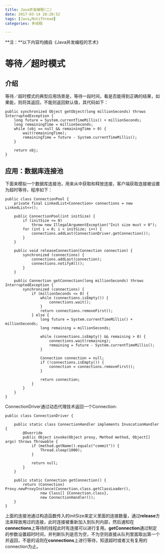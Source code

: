 ```yaml
---
title: Java并发编程(二)
date: 2017-03-14 20:20:52
tags: [Java,MutiThread]
categories: 多线程

---
```

**注：**以下内容均摘自《Java并发编程的艺术》
# 等待／超时模式
## 介绍
等待／超时模式的典型应用场景是，等待一段时间，看是否能得到正确的结果，如果能，则将其返回，不能则返回默认值，其代码如下：

	public synchronized Object getObject(long millionSeconds) throws InterruptedException {
        long future = System.currentTimeMillis() + millionSeconds;
        long remainingTime = millionSeconds;
        while (obj == null && remainingTime > 0) {
            wait(remainingTime);
            remainingTime = future - System.currentTimeMillis();
        }

        return obj;
    }
## 应用：数据库连接池
下面来模拟一个数据库连接池，用来从中获取和释放连接，客户端获取连接被设置为超时等待，程序如下：

	public class ConnectionPool {
	    private final LinkedList<Connection> connections = new LinkedList<>();
	
	    public ConnectionPool(int initSize) {
	        if (initSize <= 0)
	            throw new IllegalArgumentException("Init size must > 0");
	        for (int i = 0; i < initSize; i++) {
	            connections.addLast(ConnectionDriver.getConnection());
	        }
	    }
	    
	    public void releaseConnection(Connection connection) {
	        synchronized (connections) {
	            connections.addLast(connection);
	            connections.notifyAll();
	        }
	    }
	    
	    public Connection getConnection(long millionSeconds) throws InterruptedException {
	        synchronized (connections) {
	            if (millionSeconds <= 0) {
	                while (connections.isEmpty()) {
	                    connections.wait();
	                }
	                return connections.removeFirst();
	            } else {
	                long future = System.currentTimeMillis() + millionSeconds;
	                long remaining = millionSeconds;
	                
	                while (connections.isEmpty() && remaining > 0) {
	                    connections.wait(remaining);
	                    remaining = future - System.currentTimeMillis();
	                }
	                
	                Connection connection = null;
	                if (!connections.isEmpty()) {
	                    connection = connections.removeFirst();
	                }
	                
	                return connection;
	            }
	        }
	    }
	}
ConnectionDriver通过动态代理技术返回一个Connection:

	public class ConnectionDriver {
	
	    public static class ConnectionHandler implements InvocationHandler {
	        @Override
	        public Object invoke(Object proxy, Method method, Object[] args) throws Throwable {
	            if (method.getName().equals("commit")) {
	                Thread.sleep(1000);
	            }
	
	            return null;
	        }
	    }
	
	    public static Connection getConnection() {
	        return (Connection) Proxy.newProxyInstance(Connection.class.getClassLoader(),
	                new Class[] {Connection.class},
	                new ConnectionHandler());
	    }
	}
上面的连接池通过构造函数传入的initSize来定义里面的连接数量，通过**release**方法来释放用过的连接，此时连接被重新加入到队列内部，然后通知在**connections**上等待的线程此时有连接可以进行复用。**getConnection**通过制定的参数设置超时时间，并判断队列是否为空，不为空则直接从队列里面取出第一个并返回，不是的话则在**connections**上进行等待，知道超时或者又有复用的connection为止。